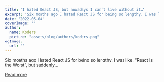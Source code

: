 ```yaml
---
title: 'I hated React JS, but nowadays I can’t live without it…'
excerpt: 'Six months ago I hated React JS for being so lengthy, I was like, “React Is the Worst”, but suddenly...'
date: '2022-05-08'
coverImage: ''
author:
  name: Koders
  picture: "assets/blog/authors/koders.png"
ogImage:
  url: ''
---
```


Six months ago I hated React JS for being so lengthy, I was like, “React Is the Worst”, but suddenly...

[Read more](https://dev.to/developerbishwas/i-hated-react-js-but-nowadays-i-cant-live-without-it-51i6)
